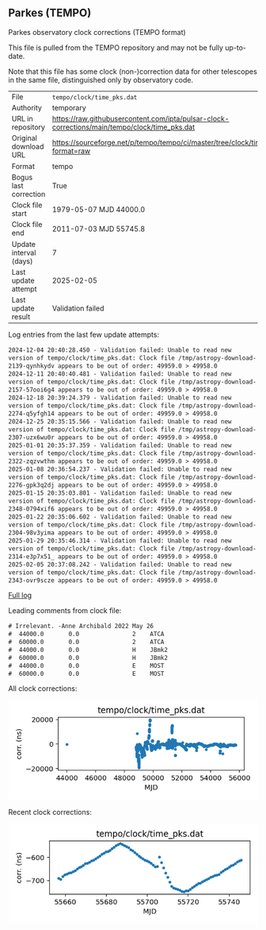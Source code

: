 
## Parkes (TEMPO)

Parkes observatory clock corrections (TEMPO format)

This file is pulled from the TEMPO repository and may not be fully
up-to-date.

Note that this file has some clock (non-)correction data for other
telescopes in the same file, distinguished only by observatory code.

|     |     |
|:--- |:--- |
| File | `tempo/clock/time_pks.dat` |
| Authority | temporary |
| URL in repository | <https://raw.githubusercontent.com/ipta/pulsar-clock-corrections/main/tempo/clock/time_pks.dat> |
| Original download URL | <https://sourceforge.net/p/tempo/tempo/ci/master/tree/clock/time_pks.dat?format=raw> |
| Format | tempo |
| Bogus last correction | True |
| Clock file start | 1979-05-07 MJD 44000.0 |
| Clock file end | 2011-07-03 MJD 55745.8 |
| Update interval (days) | 7 |
| Last update attempt | 2025-02-05 |
| Last update result | Validation failed |

Log entries from the last few update attempts:
```
2024-12-04 20:40:28.450 - Validation failed: Unable to read new version of tempo/clock/time_pks.dat: Clock file /tmp/astropy-download-2139-qynhkydv appears to be out of order: 49959.0 > 49958.0
2024-12-11 20:40:40.481 - Validation failed: Unable to read new version of tempo/clock/time_pks.dat: Clock file /tmp/astropy-download-2157-57ooi6g4 appears to be out of order: 49959.0 > 49958.0
2024-12-18 20:39:24.379 - Validation failed: Unable to read new version of tempo/clock/time_pks.dat: Clock file /tmp/astropy-download-2274-q5yfgh14 appears to be out of order: 49959.0 > 49958.0
2024-12-25 20:35:15.566 - Validation failed: Unable to read new version of tempo/clock/time_pks.dat: Clock file /tmp/astropy-download-2307-uzx6wu0r appears to be out of order: 49959.0 > 49958.0
2025-01-01 20:35:37.359 - Validation failed: Unable to read new version of tempo/clock/time_pks.dat: Clock file /tmp/astropy-download-2322-zqzvwthm appears to be out of order: 49959.0 > 49958.0
2025-01-08 20:36:54.237 - Validation failed: Unable to read new version of tempo/clock/time_pks.dat: Clock file /tmp/astropy-download-2276-gpk3q2dj appears to be out of order: 49959.0 > 49958.0
2025-01-15 20:35:03.801 - Validation failed: Unable to read new version of tempo/clock/time_pks.dat: Clock file /tmp/astropy-download-2348-0794xif6 appears to be out of order: 49959.0 > 49958.0
2025-01-22 20:35:06.602 - Validation failed: Unable to read new version of tempo/clock/time_pks.dat: Clock file /tmp/astropy-download-2304-98v3yima appears to be out of order: 49959.0 > 49958.0
2025-01-29 20:35:46.314 - Validation failed: Unable to read new version of tempo/clock/time_pks.dat: Clock file /tmp/astropy-download-2314-e3p7x51_ appears to be out of order: 49959.0 > 49958.0
2025-02-05 20:37:08.242 - Validation failed: Unable to read new version of tempo/clock/time_pks.dat: Clock file /tmp/astropy-download-2343-ovr9scze appears to be out of order: 49959.0 > 49958.0
```
[Full log](https://raw.githubusercontent.com/ipta/pulsar-clock-corrections/main/log/tempo/clock/time_pks.dat.log)

Leading comments from clock file:

    # Irrelevant. -Anne Archibald 2022 May 26
    #  44000.0       0.0               2    ATCA
    #  60000.0       0.0               2    ATCA
    #  44000.0       0.0               H    JBmk2
    #  60000.0       0.0               H    JBmk2
    #  44000.0       0.0               E    MOST
    #  60000.0       0.0               E    MOST



All clock corrections:

![plot of all clock corrections](time_pks.dat.png "All corrections")

Recent clock corrections:

![plot of recent clock corrections](time_pks.dat.short.png "Recent corrections")

